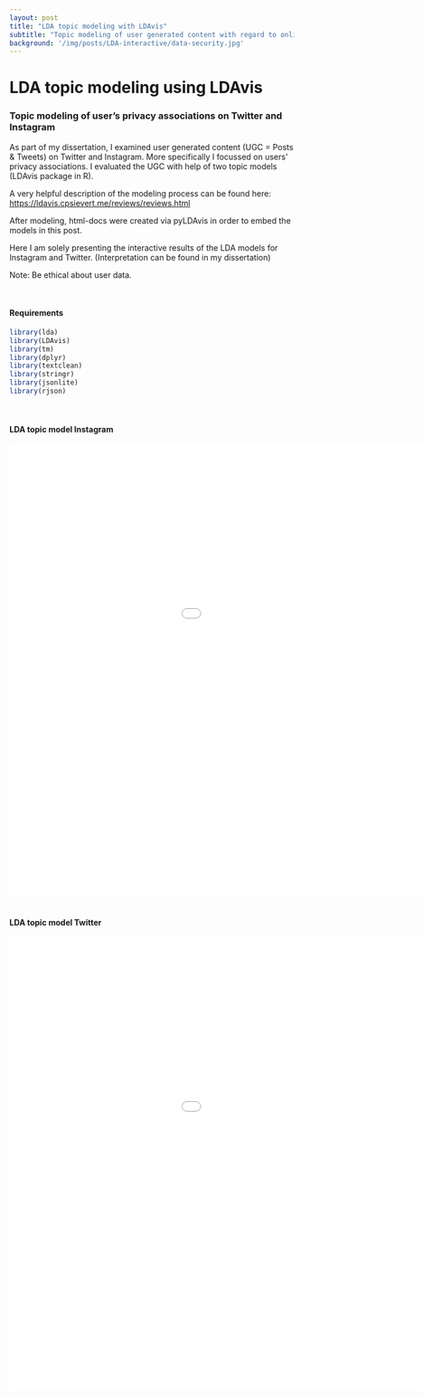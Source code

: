 ```yaml
---
layout: post
title: "LDA topic modeling with LDAvis"
subtitle: "Topic modeling of user generated content with regard to online privacy associations"
background: '/img/posts/LDA-interactive/data-security.jpg'
---
```


LDA topic modeling using LDAvis
================

### Topic modeling of user’s privacy associations on Twitter and Instagram

As part of my dissertation, I examined user generated content (UGC = Posts &
Tweets) on Twitter and Instagram.
More specifically I focussed on users’ privacy associations. I evaluated
the UGC with help of two topic models (LDAvis package in R).

A very helpful description of the modeling process can be found here: https://ldavis.cpsievert.me/reviews/reviews.html

After modeling, html-docs were created via pyLDAvis in order to embed the models in this post.

Here I am solely presenting the interactive results of the LDA models for Instagram
and Twitter. (Interpretation can be found in my dissertation)

Note: Be ethical about user data.

<br>

#### Requirements

``` r
library(lda)
library(LDAvis)
library(tm)
library(dplyr)
library(textclean)
library(stringr)
library(jsonlite)
library(rjson)
```

<br>

#### LDA topic model Instagram


<div align="center">
    <iframe id = 'lda_insta' src="/img/posts/LDA-interactive/Insta_LDA_model2.html"
        sandbox="allow-same-origin allow-scripts"
        width="1210"
        height="800"
        scrolling='no'
        seamless
        frameborder="0">
    </iframe>
</div>
 



<br>

#### LDA topic model Twitter

<div align="center">
    <iframe id = 'lda_twitter' src="/img/posts/LDA-interactive/Twitter_LDA_model2.html"
        sandbox="allow-same-origin allow-scripts"
        width="1210"
        height="800"
        scrolling='no'
        seamless
     frameborder="0">
    </iframe>
</div>